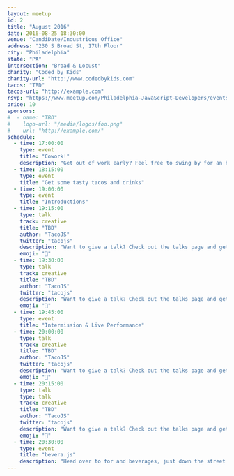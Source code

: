 ```yaml
---
layout: meetup
id: 2
title: "August 2016"
date: 2016-08-25 18:30:00
venue: "CandiDate/Industrious Office"
address: "230 S Broad St, 17th Floor"
city: "Philadelphia"
state: "PA"
intersection: "Broad & Locust"
charity: "Coded by Kids"
charity-url: "http://www.codedbykids.com"
tacos: "TBD"
tacos-url: "http://example.com"
rsvp: "https://www.meetup.com/Philadelphia-JavaScript-Developers/events/233237203/"
price: 10
sponsors:
#  - name: "TBD"
#    logo-url: "/media/logos/foo.png"
#    url: "http://example.com/"
schedule:
  - time: 17:00:00
    type: event
    title: "Cowork!"
    description: "Get out of work early? Feel free to swing by for an hour of coworking."
  - time: 18:15:00
    type: event
    title: "Get some tasty tacos and drinks"
  - time: 19:00:00
    type: event
    title: "Introductions"
  - time: 19:15:00
    type: talk
    track: creative
    title: "TBD"
    author: "TacoJS"
    twitter: "tacojs"
    description: "Want to give a talk? Check out the talks page and get in touch with us!"
    emoji: "💓"
  - time: 19:30:00
    type: talk
    track: creative
    title: "TBD"
    author: "TacoJS"
    twitter: "tacojs"
    description: "Want to give a talk? Check out the talks page and get in touch with us!"
    emoji: "💓"
  - time: 19:45:00
    type: event
    title: "Intermission & Live Performance"
  - time: 20:00:00
    type: talk
    track: creative
    title: "TBD"
    author: "TacoJS"
    twitter: "tacojs"
    description: "Want to give a talk? Check out the talks page and get in touch with us!"
    emoji: "💓"
  - time: 20:15:00
    type: talk
    type: talk
    track: creative
    title: "TBD"
    author: "TacoJS"
    twitter: "tacojs"
    description: "Want to give a talk? Check out the talks page and get in touch with us!"
    emoji: "💓"
  - time: 20:30:00
    type: event
    title: "bevera.js"
    description: "Head over to for and beverages, just down the street."
---
```

